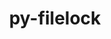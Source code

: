 ---
title: "py-filelock"
layout: cache
categories: [package, develop]
meta: {"compilers": ["apple-clang@=16.0.0", "gcc@=11.4.0", "gcc@=13.2.0", "gcc@=7.5.0", "gcc@=9.4.0", "oneapi@=2024.2.1"], "num_specs": 124, "num_specs_by_stack": {"e4s": 19, "e4s-neoverse-v2": 1, "e4s-neoverse_v1": 12, "e4s-oneapi": 13, "e4s-power": 4, "ml-darwin-aarch64-mps": 15, "ml-linux-aarch64-cpu": 24, "ml-linux-aarch64-cuda": 22, "ml-linux-x86_64-cpu": 24, "ml-linux-x86_64-cuda": 24, "ml-linux-x86_64-rocm": 12, "radiuss": 12, "root": 124}, "oss": ["sequoia", "ubuntu18.04", "ubuntu20.04", "ubuntu22.04", "ubuntu24.04"], "platforms": ["darwin", "linux"], "stacks": ["e4s", "e4s-neoverse-v2", "e4s-neoverse_v1", "e4s-oneapi", "e4s-power", "ml-darwin-aarch64-mps", "ml-linux-aarch64-cpu", "ml-linux-aarch64-cuda", "ml-linux-x86_64-cpu", "ml-linux-x86_64-cuda", "ml-linux-x86_64-rocm", "radiuss", "root"], "targets": ["aarch64", "neoverse_v1", "neoverse_v2", "ppc64le", "x86_64_v3"], "versions": ["3.12.4"]}
spec_details: [{"compiler": "gcc@=9.4.0", "hash": "2le7clpozbk73bii2o75wtxc45r37ng3", "os": "ubuntu20.04", "platform": "linux", "size": "-", "stacks": ["e4s-power", "root"], "target": "ppc64le", "variants": ["build_system=python_pip"], "versions": ["3.12.4"]}, {"compiler": "gcc@=7.5.0", "hash": "2llnbfxmlzepbuafnpcrobmlgcjreq4n", "os": "ubuntu18.04", "platform": "linux", "size": "-", "stacks": ["radiuss", "root"], "target": "x86_64_v3", "variants": ["build_system=python_pip"], "versions": ["3.12.4"]}, {"compiler": "gcc@=13.2.0", "hash": "2r7orhwvk5govnxjj2ou2iqvwbnernca", "os": "ubuntu24.04", "platform": "linux", "size": "-", "stacks": ["ml-linux-aarch64-cpu", "ml-linux-aarch64-cuda", "root"], "target": "aarch64", "variants": ["build_system=python_pip"], "versions": ["3.12.4"]}, {"compiler": "gcc@=13.2.0", "hash": "2xnu6hgb2yli34q7s3mgwnlp3tgy2t4l", "os": "ubuntu24.04", "platform": "linux", "size": "-", "stacks": ["ml-linux-x86_64-cpu", "ml-linux-x86_64-cuda", "root"], "target": "x86_64_v3", "variants": ["build_system=python_pip"], "versions": ["3.12.4"]}, {"compiler": "gcc@=11.4.0", "hash": "3o2h5gawjlzev5fnwf5fsx2b27hfec32", "os": "ubuntu22.04", "platform": "linux", "size": "-", "stacks": ["e4s-neoverse_v1", "root"], "target": "neoverse_v1", "variants": ["build_system=python_pip"], "versions": ["3.12.4"]}, {"compiler": "gcc@=9.4.0", "hash": "3ut7a5du32axjejui43bgctjg4k7feor", "os": "ubuntu20.04", "platform": "linux", "size": "-", "stacks": ["e4s-power", "root"], "target": "ppc64le", "variants": ["build_system=python_pip"], "versions": ["3.12.4"]}, {"compiler": "gcc@=13.2.0", "hash": "3zoyynkt6ilxhqnv3wfghxnahkoezjra", "os": "ubuntu24.04", "platform": "linux", "size": "-", "stacks": ["ml-linux-aarch64-cpu", "ml-linux-aarch64-cuda", "root"], "target": "aarch64", "variants": ["build_system=python_pip"], "versions": ["3.12.4"]}, {"compiler": "gcc@=13.2.0", "hash": "42aoalwkoubazih7w2rkswbhke4kdn7i", "os": "ubuntu24.04", "platform": "linux", "size": "-", "stacks": ["ml-linux-x86_64-cpu", "ml-linux-x86_64-cuda", "ml-linux-x86_64-rocm", "root"], "target": "x86_64_v3", "variants": ["build_system=python_pip"], "versions": ["3.12.4"]}, {"compiler": "gcc@=11.4.0", "hash": "4ita2a4maf5q4nb644bguj2patsen7fs", "os": "ubuntu22.04", "platform": "linux", "size": "-", "stacks": ["e4s", "root"], "target": "x86_64_v3", "variants": ["build_system=python_pip"], "versions": ["3.12.4"]}, {"compiler": "apple-clang@=16.0.0", "hash": "4kt2hvk2uwwwkrknpjtd47dpbzniepz4", "os": "sequoia", "platform": "darwin", "size": "-", "stacks": ["ml-darwin-aarch64-mps", "root"], "target": "aarch64", "variants": ["build_system=python_pip"], "versions": ["3.12.4"]}, {"compiler": "gcc@=11.4.0", "hash": "4la2uvnbvdutm23lxus37ej2xquhzmre", "os": "ubuntu22.04", "platform": "linux", "size": "-", "stacks": ["e4s-neoverse_v1", "root"], "target": "neoverse_v1", "variants": ["build_system=python_pip"], "versions": ["3.12.4"]}, {"compiler": "oneapi@=2024.2.1", "hash": "4leebaf7i7dn7joksrnzukpr6xrqgrrc", "os": "ubuntu22.04", "platform": "linux", "size": "-", "stacks": ["e4s-oneapi", "root"], "target": "x86_64_v3", "variants": ["build_system=python_pip"], "versions": ["3.12.4"]}, {"compiler": "gcc@=13.2.0", "hash": "4lursryyvuvl7cgeujpmjraldiey67no", "os": "ubuntu24.04", "platform": "linux", "size": "-", "stacks": ["ml-linux-aarch64-cpu", "ml-linux-aarch64-cuda", "root"], "target": "aarch64", "variants": ["build_system=python_pip"], "versions": ["3.12.4"]}, {"compiler": "gcc@=13.2.0", "hash": "4xbsfzcbresjf3jla2iz4fri4zeytmlj", "os": "ubuntu24.04", "platform": "linux", "size": "-", "stacks": ["ml-linux-x86_64-cpu", "ml-linux-x86_64-cuda", "ml-linux-x86_64-rocm", "root"], "target": "x86_64_v3", "variants": ["build_system=python_pip"], "versions": ["3.12.4"]}, {"compiler": "gcc@=13.2.0", "hash": "527j3pfaakwzrnuhd3675k5rayhcm5ti", "os": "ubuntu24.04", "platform": "linux", "size": "-", "stacks": ["ml-linux-aarch64-cpu", "root"], "target": "aarch64", "variants": ["build_system=python_pip"], "versions": ["3.12.4"]}, {"compiler": "gcc@=13.2.0", "hash": "546ghmezvrosn6qmxawkzb7mxt3sgjcc", "os": "ubuntu24.04", "platform": "linux", "size": "-", "stacks": ["ml-linux-aarch64-cpu", "ml-linux-aarch64-cuda", "root"], "target": "aarch64", "variants": ["build_system=python_pip"], "versions": ["3.12.4"]}, {"compiler": "gcc@=13.2.0", "hash": "5iuayakvzf76eycommr4lctvr4lryueg", "os": "ubuntu24.04", "platform": "linux", "size": "-", "stacks": ["ml-linux-x86_64-cpu", "ml-linux-x86_64-cuda", "root"], "target": "x86_64_v3", "variants": ["build_system=python_pip"], "versions": ["3.12.4"]}, {"compiler": "gcc@=11.4.0", "hash": "5tkv3wa7hpjfj3ffpseqzhnuf6iqck52", "os": "ubuntu22.04", "platform": "linux", "size": "-", "stacks": ["e4s-neoverse_v1", "root"], "target": "neoverse_v1", "variants": ["build_system=python_pip"], "versions": ["3.12.4"]}, {"compiler": "gcc@=13.2.0", "hash": "5u26fnfgah7p76jxs4rriusj5rxo6c3j", "os": "ubuntu24.04", "platform": "linux", "size": "-", "stacks": ["ml-linux-x86_64-cpu", "ml-linux-x86_64-cuda", "ml-linux-x86_64-rocm", "root"], "target": "x86_64_v3", "variants": ["build_system=python_pip"], "versions": ["3.12.4"]}, {"compiler": "oneapi@=2024.2.1", "hash": "6fd6aivyaom5ugn4357twz4q7ybo7blg", "os": "ubuntu22.04", "platform": "linux", "size": "-", "stacks": ["e4s-oneapi", "root"], "target": "x86_64_v3", "variants": ["build_system=python_pip"], "versions": ["3.12.4"]}, {"compiler": "gcc@=7.5.0", "hash": "6lnmyrdy5npnpugtqivbxstuo6jymdxt", "os": "ubuntu18.04", "platform": "linux", "size": "-", "stacks": ["radiuss", "root"], "target": "x86_64_v3", "variants": ["build_system=python_pip"], "versions": ["3.12.4"]}, {"compiler": "oneapi@=2024.2.1", "hash": "6n5xby5xm7v4ajzbqdhzba66bd77dpkz", "os": "ubuntu22.04", "platform": "linux", "size": "-", "stacks": ["e4s-oneapi", "root"], "target": "x86_64_v3", "variants": ["build_system=python_pip"], "versions": ["3.12.4"]}, {"compiler": "gcc@=11.4.0", "hash": "6vsr6elwmx7tp3kgstgqq77sdiky3uai", "os": "ubuntu22.04", "platform": "linux", "size": "-", "stacks": ["e4s-neoverse_v1", "root"], "target": "neoverse_v1", "variants": ["build_system=python_pip"], "versions": ["3.12.4"]}, {"compiler": "apple-clang@=16.0.0", "hash": "7m3v2rwshovl6c5siepgzqcm24xzggfh", "os": "sequoia", "platform": "darwin", "size": "-", "stacks": ["ml-darwin-aarch64-mps", "root"], "target": "aarch64", "variants": ["build_system=python_pip"], "versions": ["3.12.4"]}, {"compiler": "apple-clang@=16.0.0", "hash": "a2holz53uqewc7lg7lpnnxm37f3ct2xq", "os": "sequoia", "platform": "darwin", "size": "-", "stacks": ["ml-darwin-aarch64-mps", "root"], "target": "aarch64", "variants": ["build_system=python_pip"], "versions": ["3.12.4"]}, {"compiler": "gcc@=11.4.0", "hash": "auvb5ehkervxc2ksbhmfkkdd27lz4f4f", "os": "ubuntu22.04", "platform": "linux", "size": "-", "stacks": ["e4s-neoverse_v1", "root"], "target": "neoverse_v1", "variants": ["build_system=python_pip"], "versions": ["3.12.4"]}, {"compiler": "apple-clang@=16.0.0", "hash": "aymakug66sz4waszdhlajpetsllp6ekp", "os": "sequoia", "platform": "darwin", "size": "-", "stacks": ["ml-darwin-aarch64-mps", "root"], "target": "aarch64", "variants": ["build_system=python_pip"], "versions": ["3.12.4"]}, {"compiler": "oneapi@=2024.2.1", "hash": "bja6ztmt6wvqoz7gfskxjrxwozneg76v", "os": "ubuntu22.04", "platform": "linux", "size": "-", "stacks": ["e4s-oneapi", "root"], "target": "x86_64_v3", "variants": ["build_system=python_pip"], "versions": ["3.12.4"]}, {"compiler": "gcc@=13.2.0", "hash": "bkoif7hgrwrka6bolwclkztywr6su2fr", "os": "ubuntu24.04", "platform": "linux", "size": "-", "stacks": ["ml-linux-x86_64-cpu", "ml-linux-x86_64-cuda", "ml-linux-x86_64-rocm", "root"], "target": "x86_64_v3", "variants": ["build_system=python_pip"], "versions": ["3.12.4"]}, {"compiler": "gcc@=11.4.0", "hash": "bw7xdfugtqtrqw5dzep3qql5sndlhnxm", "os": "ubuntu22.04", "platform": "linux", "size": "-", "stacks": ["e4s-neoverse_v1", "root"], "target": "neoverse_v1", "variants": ["build_system=python_pip"], "versions": ["3.12.4"]}, {"compiler": "gcc@=13.2.0", "hash": "bxjpbzp6ar2cezwvhbxsx35wxgtsrzah", "os": "ubuntu24.04", "platform": "linux", "size": "-", "stacks": ["ml-linux-aarch64-cpu", "ml-linux-aarch64-cuda", "root"], "target": "aarch64", "variants": ["build_system=python_pip"], "versions": ["3.12.4"]}, {"compiler": "apple-clang@=16.0.0", "hash": "cmr7d4jnr2lej7n4zf3pnhdqyxriw24j", "os": "sequoia", "platform": "darwin", "size": "-", "stacks": ["ml-darwin-aarch64-mps", "root"], "target": "aarch64", "variants": ["build_system=python_pip"], "versions": ["3.12.4"]}, {"compiler": "gcc@=13.2.0", "hash": "cuyyl4m5tegtv6t26nnuj2eqfb5hr24f", "os": "ubuntu24.04", "platform": "linux", "size": "-", "stacks": ["ml-linux-aarch64-cpu", "ml-linux-aarch64-cuda", "root"], "target": "aarch64", "variants": ["build_system=python_pip"], "versions": ["3.12.4"]}, {"compiler": "gcc@=11.4.0", "hash": "dhxhj7sepkxosuww6dtzzmaul44bhjxi", "os": "ubuntu22.04", "platform": "linux", "size": "-", "stacks": ["e4s", "root"], "target": "x86_64_v3", "variants": ["build_system=python_pip"], "versions": ["3.12.4"]}, {"compiler": "gcc@=7.5.0", "hash": "dpwsxwxfi4hfhhet7ccp7greincjz5nx", "os": "ubuntu18.04", "platform": "linux", "size": "-", "stacks": ["radiuss", "root"], "target": "x86_64_v3", "variants": ["build_system=python_pip"], "versions": ["3.12.4"]}, {"compiler": "gcc@=7.5.0", "hash": "dxacbpqiwyg4mvxc5uzdww4xfi25h7rn", "os": "ubuntu18.04", "platform": "linux", "size": "-", "stacks": ["radiuss", "root"], "target": "x86_64_v3", "variants": ["build_system=python_pip"], "versions": ["3.12.4"]}, {"compiler": "gcc@=13.2.0", "hash": "dzxcb6uftx3yw4ngzxifkl6b3x266yiz", "os": "ubuntu24.04", "platform": "linux", "size": "-", "stacks": ["ml-linux-x86_64-cpu", "ml-linux-x86_64-cuda", "root"], "target": "x86_64_v3", "variants": ["build_system=python_pip"], "versions": ["3.12.4"]}, {"compiler": "oneapi@=2024.2.1", "hash": "e4bi6pzro3v7bc64ns22apnealnonu7i", "os": "ubuntu22.04", "platform": "linux", "size": "-", "stacks": ["e4s-oneapi", "root"], "target": "x86_64_v3", "variants": ["build_system=python_pip"], "versions": ["3.12.4"]}, {"compiler": "gcc@=13.2.0", "hash": "e5tplbu2ppqupdb7qiv2c47t2uynagoz", "os": "ubuntu24.04", "platform": "linux", "size": "-", "stacks": ["ml-linux-aarch64-cpu", "ml-linux-aarch64-cuda", "root"], "target": "aarch64", "variants": ["build_system=python_pip"], "versions": ["3.12.4"]}, {"compiler": "oneapi@=2024.2.1", "hash": "ed2lqxo4lvs6vwlwz5sr7hxl5nqpl6e5", "os": "ubuntu22.04", "platform": "linux", "size": "-", "stacks": ["e4s-oneapi", "root"], "target": "x86_64_v3", "variants": ["build_system=python_pip"], "versions": ["3.12.4"]}, {"compiler": "gcc@=7.5.0", "hash": "eq65birq5h353wbmoaoox54tronfsoml", "os": "ubuntu18.04", "platform": "linux", "size": "-", "stacks": ["radiuss", "root"], "target": "x86_64_v3", "variants": ["build_system=python_pip"], "versions": ["3.12.4"]}, {"compiler": "gcc@=11.4.0", "hash": "f37f3dwkfdywnsqazmaneqk2opir4tg3", "os": "ubuntu22.04", "platform": "linux", "size": "-", "stacks": ["e4s", "root"], "target": "x86_64_v3", "variants": ["build_system=python_pip"], "versions": ["3.12.4"]}, {"compiler": "apple-clang@=16.0.0", "hash": "f3xj557f2ursbd2mt3iegv7ixumbrbbv", "os": "sequoia", "platform": "darwin", "size": "-", "stacks": ["ml-darwin-aarch64-mps", "root"], "target": "aarch64", "variants": ["build_system=python_pip"], "versions": ["3.12.4"]}, {"compiler": "gcc@=11.4.0", "hash": "f4twtjp6e25x5dhtyq26whx32erdkff3", "os": "ubuntu22.04", "platform": "linux", "size": "-", "stacks": ["e4s-neoverse_v1", "root"], "target": "neoverse_v1", "variants": ["build_system=python_pip"], "versions": ["3.12.4"]}, {"compiler": "gcc@=7.5.0", "hash": "f56s5szi6ofs5gatzpdtscqsrkhntgmq", "os": "ubuntu18.04", "platform": "linux", "size": "-", "stacks": ["radiuss", "root"], "target": "x86_64_v3", "variants": ["build_system=python_pip"], "versions": ["3.12.4"]}, {"compiler": "gcc@=13.2.0", "hash": "fbposh5vzej3cbf7zuej2edictdx47uu", "os": "ubuntu24.04", "platform": "linux", "size": "-", "stacks": ["ml-linux-aarch64-cpu", "ml-linux-aarch64-cuda", "root"], "target": "aarch64", "variants": ["build_system=python_pip"], "versions": ["3.12.4"]}, {"compiler": "gcc@=11.4.0", "hash": "fg5gwkppbtc5nj5ymgl4uyl72bccfrhr", "os": "ubuntu22.04", "platform": "linux", "size": "-", "stacks": ["e4s", "root"], "target": "x86_64_v3", "variants": ["build_system=python_pip"], "versions": ["3.12.4"]}, {"compiler": "oneapi@=2024.2.1", "hash": "fgmz6vf72slmanmxylrtjiiv56snis35", "os": "ubuntu22.04", "platform": "linux", "size": "-", "stacks": ["e4s-oneapi", "root"], "target": "x86_64_v3", "variants": ["build_system=python_pip"], "versions": ["3.12.4"]}, {"compiler": "gcc@=7.5.0", "hash": "fqjfrz5skrs5ivwzc642w3yxd7pwuidh", "os": "ubuntu18.04", "platform": "linux", "size": "-", "stacks": ["radiuss", "root"], "target": "x86_64_v3", "variants": ["build_system=python_pip"], "versions": ["3.12.4"]}, {"compiler": "gcc@=11.4.0", "hash": "gikvtclxph2fcnnkd4r7web3pzdvm73t", "os": "ubuntu22.04", "platform": "linux", "size": "-", "stacks": ["e4s-neoverse_v1", "root"], "target": "neoverse_v1", "variants": ["build_system=python_pip"], "versions": ["3.12.4"]}, {"compiler": "gcc@=13.2.0", "hash": "gjpm6ldndpjkvjv554xi2etas6kmkiw7", "os": "ubuntu24.04", "platform": "linux", "size": "-", "stacks": ["ml-linux-aarch64-cpu", "ml-linux-aarch64-cuda", "root"], "target": "aarch64", "variants": ["build_system=python_pip"], "versions": ["3.12.4"]}, {"compiler": "oneapi@=2024.2.1", "hash": "gmo2u4icxw6jqw2kwqpdjt7mcwrhjntu", "os": "ubuntu22.04", "platform": "linux", "size": "-", "stacks": ["e4s-oneapi", "root"], "target": "x86_64_v3", "variants": ["build_system=python_pip"], "versions": ["3.12.4"]}, {"compiler": "gcc@=11.4.0", "hash": "gpsad6mjlnxxsicg4vt2shkrlwc7jj3s", "os": "ubuntu22.04", "platform": "linux", "size": "-", "stacks": ["e4s", "root"], "target": "x86_64_v3", "variants": ["build_system=python_pip"], "versions": ["3.12.4"]}, {"compiler": "gcc@=13.2.0", "hash": "gxtz32xkbufem47btfs6dpumjkjzvc7q", "os": "ubuntu24.04", "platform": "linux", "size": "-", "stacks": ["ml-linux-aarch64-cpu", "ml-linux-aarch64-cuda", "root"], "target": "aarch64", "variants": ["build_system=python_pip"], "versions": ["3.12.4"]}, {"compiler": "gcc@=11.4.0", "hash": "gybvq6xjwdhbmwe4yzrpzpb26eiu7wxq", "os": "ubuntu22.04", "platform": "linux", "size": "-", "stacks": ["e4s", "root"], "target": "x86_64_v3", "variants": ["build_system=python_pip"], "versions": ["3.12.4"]}, {"compiler": "gcc@=13.2.0", "hash": "heqjt43zo4a6f3ehvgd7htzba6n3itlv", "os": "ubuntu24.04", "platform": "linux", "size": "-", "stacks": ["ml-linux-aarch64-cpu", "ml-linux-aarch64-cuda", "root"], "target": "aarch64", "variants": ["build_system=python_pip"], "versions": ["3.12.4"]}, {"compiler": "gcc@=13.2.0", "hash": "hps53zmy4ez2dd5g2ne66ow6odz6m7si", "os": "ubuntu24.04", "platform": "linux", "size": "-", "stacks": ["ml-linux-x86_64-cpu", "ml-linux-x86_64-cuda", "root"], "target": "x86_64_v3", "variants": ["build_system=python_pip"], "versions": ["3.12.4"]}, {"compiler": "gcc@=13.2.0", "hash": "idsst5g3epleghicw56bvsnc54gageey", "os": "ubuntu24.04", "platform": "linux", "size": "-", "stacks": ["ml-linux-aarch64-cpu", "ml-linux-aarch64-cuda", "root"], "target": "aarch64", "variants": ["build_system=python_pip"], "versions": ["3.12.4"]}, {"compiler": "gcc@=7.5.0", "hash": "ikp2hawc5je4vnyeqid3fyid23ohzhzi", "os": "ubuntu18.04", "platform": "linux", "size": "-", "stacks": ["radiuss", "root"], "target": "x86_64_v3", "variants": ["build_system=python_pip"], "versions": ["3.12.4"]}, {"compiler": "gcc@=13.2.0", "hash": "imzf5pxu4g3fqiige2i4h5tbnjljbvyk", "os": "ubuntu24.04", "platform": "linux", "size": "-", "stacks": ["ml-linux-aarch64-cpu", "ml-linux-aarch64-cuda", "root"], "target": "aarch64", "variants": ["build_system=python_pip"], "versions": ["3.12.4"]}, {"compiler": "gcc@=9.4.0", "hash": "iztnaa5dq4cf4r2pa6yo634gnnjfmcj5", "os": "ubuntu20.04", "platform": "linux", "size": "-", "stacks": ["e4s-power", "root"], "target": "ppc64le", "variants": ["build_system=python_pip"], "versions": ["3.12.4"]}, {"compiler": "oneapi@=2024.2.1", "hash": "j5exqsplnpjh6vi6ipzsyfm75fadr4bb", "os": "ubuntu22.04", "platform": "linux", "size": "-", "stacks": ["e4s-oneapi", "root"], "target": "x86_64_v3", "variants": ["build_system=python_pip"], "versions": ["3.12.4"]}, {"compiler": "gcc@=13.2.0", "hash": "jc2dkzmyqaqn2d23g4wfyugq6v7pd7uh", "os": "ubuntu24.04", "platform": "linux", "size": "-", "stacks": ["ml-linux-x86_64-cpu", "ml-linux-x86_64-cuda", "ml-linux-x86_64-rocm", "root"], "target": "x86_64_v3", "variants": ["build_system=python_pip"], "versions": ["3.12.4"]}, {"compiler": "oneapi@=2024.2.1", "hash": "jfqlow522pz3fmlzvltssxxiijkxnztz", "os": "ubuntu22.04", "platform": "linux", "size": "-", "stacks": ["e4s-oneapi", "root"], "target": "x86_64_v3", "variants": ["build_system=python_pip"], "versions": ["3.12.4"]}, {"compiler": "oneapi@=2024.2.1", "hash": "jiqp7p4e62ztong6jc2q2mak4i3caxpm", "os": "ubuntu22.04", "platform": "linux", "size": "-", "stacks": ["e4s-oneapi", "root"], "target": "x86_64_v3", "variants": ["build_system=python_pip"], "versions": ["3.12.4"]}, {"compiler": "gcc@=11.4.0", "hash": "k43e53zfzb457yqqruhcjs4t5av2slfn", "os": "ubuntu22.04", "platform": "linux", "size": "-", "stacks": ["e4s", "root"], "target": "x86_64_v3", "variants": ["build_system=python_pip"], "versions": ["3.12.4"]}, {"compiler": "gcc@=11.4.0", "hash": "kgzrizkhbmzfmxrzu57npgbkaxah7apf", "os": "ubuntu22.04", "platform": "linux", "size": "-", "stacks": ["e4s", "root"], "target": "x86_64_v3", "variants": ["build_system=python_pip"], "versions": ["3.12.4"]}, {"compiler": "apple-clang@=16.0.0", "hash": "khkepwuelsxh3iavd4hr3rvag6y4ufos", "os": "sequoia", "platform": "darwin", "size": "-", "stacks": ["ml-darwin-aarch64-mps", "root"], "target": "aarch64", "variants": ["build_system=python_pip"], "versions": ["3.12.4"]}, {"compiler": "gcc@=13.2.0", "hash": "kpxfmagmrqypsydgwqbhyjwev7rl22dz", "os": "ubuntu24.04", "platform": "linux", "size": "-", "stacks": ["ml-linux-x86_64-cpu", "ml-linux-x86_64-cuda", "root"], "target": "x86_64_v3", "variants": ["build_system=python_pip"], "versions": ["3.12.4"]}, {"compiler": "gcc@=13.2.0", "hash": "kqf6gtkaa2ektnmofnrhs2du6bmuglht", "os": "ubuntu24.04", "platform": "linux", "size": "-", "stacks": ["ml-linux-x86_64-cpu", "ml-linux-x86_64-cuda", "root"], "target": "x86_64_v3", "variants": ["build_system=python_pip"], "versions": ["3.12.4"]}, {"compiler": "gcc@=13.2.0", "hash": "l7wmvcehtwvzazrizribuwiimbzchjhc", "os": "ubuntu24.04", "platform": "linux", "size": "-", "stacks": ["ml-linux-x86_64-cpu", "ml-linux-x86_64-cuda", "root"], "target": "x86_64_v3", "variants": ["build_system=python_pip"], "versions": ["3.12.4"]}, {"compiler": "apple-clang@=16.0.0", "hash": "lbgixwlgfuaeejef5dtlyeddx7bam22k", "os": "sequoia", "platform": "darwin", "size": "-", "stacks": ["ml-darwin-aarch64-mps", "root"], "target": "aarch64", "variants": ["build_system=python_pip"], "versions": ["3.12.4"]}, {"compiler": "gcc@=11.4.0", "hash": "lcf4qyye5ybksvihvacjp26fr64llo7h", "os": "ubuntu22.04", "platform": "linux", "size": "-", "stacks": ["e4s-neoverse_v1", "root"], "target": "neoverse_v1", "variants": ["build_system=python_pip"], "versions": ["3.12.4"]}, {"compiler": "gcc@=11.4.0", "hash": "ldd2phwsdxbliyn2vsspn3dn3xvaznox", "os": "ubuntu22.04", "platform": "linux", "size": "-", "stacks": ["e4s", "root"], "target": "x86_64_v3", "variants": ["build_system=python_pip"], "versions": ["3.12.4"]}, {"compiler": "gcc@=13.2.0", "hash": "ler2xnnspil3gb3wrncyo5w4u54tlnyv", "os": "ubuntu24.04", "platform": "linux", "size": "-", "stacks": ["ml-linux-aarch64-cpu", "ml-linux-aarch64-cuda", "root"], "target": "aarch64", "variants": ["build_system=python_pip"], "versions": ["3.12.4"]}, {"compiler": "apple-clang@=16.0.0", "hash": "mcdkuvleg4zmwctt6bd2qa7gsla2n2j3", "os": "sequoia", "platform": "darwin", "size": "-", "stacks": ["ml-darwin-aarch64-mps", "root"], "target": "aarch64", "variants": ["build_system=python_pip"], "versions": ["3.12.4"]}, {"compiler": "gcc@=11.4.0", "hash": "mjggimuk65ew4gflsfb26bqzprtumapl", "os": "ubuntu22.04", "platform": "linux", "size": "-", "stacks": ["e4s", "root"], "target": "x86_64_v3", "variants": ["build_system=python_pip"], "versions": ["3.12.4"]}, {"compiler": "gcc@=11.4.0", "hash": "moxfku4w5cgq7pkjs5curwnfxmuaavyw", "os": "ubuntu22.04", "platform": "linux", "size": "-", "stacks": ["e4s", "root"], "target": "x86_64_v3", "variants": ["build_system=python_pip"], "versions": ["3.12.4"]}, {"compiler": "gcc@=13.2.0", "hash": "mq4t55vdkubwtwhc4fbjqomvz6ducqhm", "os": "ubuntu24.04", "platform": "linux", "size": "-", "stacks": ["ml-linux-aarch64-cpu", "ml-linux-aarch64-cuda", "root"], "target": "aarch64", "variants": ["build_system=python_pip"], "versions": ["3.12.4"]}, {"compiler": "gcc@=13.2.0", "hash": "n4vrz4pxp4b343wpzc5nac76ivvcfcif", "os": "ubuntu24.04", "platform": "linux", "size": "-", "stacks": ["ml-linux-x86_64-cpu", "ml-linux-x86_64-cuda", "ml-linux-x86_64-rocm", "root"], "target": "x86_64_v3", "variants": ["build_system=python_pip"], "versions": ["3.12.4"]}, {"compiler": "gcc@=13.2.0", "hash": "nbbb5mtx4uq3exiliwlihp4iwmo754u2", "os": "ubuntu24.04", "platform": "linux", "size": "-", "stacks": ["ml-linux-aarch64-cpu", "ml-linux-aarch64-cuda", "root"], "target": "aarch64", "variants": ["build_system=python_pip"], "versions": ["3.12.4"]}, {"compiler": "gcc@=7.5.0", "hash": "nn4qgk3amriyrljzlab6xmbctzquoecx", "os": "ubuntu18.04", "platform": "linux", "size": "-", "stacks": ["radiuss", "root"], "target": "x86_64_v3", "variants": ["build_system=python_pip"], "versions": ["3.12.4"]}, {"compiler": "gcc@=7.5.0", "hash": "nrysr6gmnt5to3mldxr5zb3zu4jwytii", "os": "ubuntu18.04", "platform": "linux", "size": "-", "stacks": ["radiuss", "root"], "target": "x86_64_v3", "variants": ["build_system=python_pip"], "versions": ["3.12.4"]}, {"compiler": "gcc@=11.4.0", "hash": "ntqihazmpgzrixsflwhw335sw7lbficd", "os": "ubuntu22.04", "platform": "linux", "size": "-", "stacks": ["e4s", "root"], "target": "x86_64_v3", "variants": ["build_system=python_pip"], "versions": ["3.12.4"]}, {"compiler": "gcc@=13.2.0", "hash": "oqlhwfebbtxufkoyepfomn7e7g23p3w5", "os": "ubuntu24.04", "platform": "linux", "size": "-", "stacks": ["ml-linux-x86_64-cpu", "ml-linux-x86_64-cuda", "ml-linux-x86_64-rocm", "root"], "target": "x86_64_v3", "variants": ["build_system=python_pip"], "versions": ["3.12.4"]}, {"compiler": "gcc@=13.2.0", "hash": "p7tqgqr4t75jpexbylkkvxrnbbszanv3", "os": "ubuntu24.04", "platform": "linux", "size": "-", "stacks": ["ml-linux-x86_64-cpu", "ml-linux-x86_64-cuda", "ml-linux-x86_64-rocm", "root"], "target": "x86_64_v3", "variants": ["build_system=python_pip"], "versions": ["3.12.4"]}, {"compiler": "oneapi@=2024.2.1", "hash": "pe6ovyzdyvg3uqytur5meazskdm6jhja", "os": "ubuntu22.04", "platform": "linux", "size": "-", "stacks": ["e4s-oneapi", "root"], "target": "x86_64_v3", "variants": ["build_system=python_pip"], "versions": ["3.12.4"]}, {"compiler": "gcc@=13.2.0", "hash": "phyf734ccwbkfp74qo6qznkzpfiysqxq", "os": "ubuntu24.04", "platform": "linux", "size": "-", "stacks": ["ml-linux-x86_64-cpu", "ml-linux-x86_64-cuda", "root"], "target": "x86_64_v3", "variants": ["build_system=python_pip"], "versions": ["3.12.4"]}, {"compiler": "gcc@=11.4.0", "hash": "pzqyllaj33t53stjgbavke4xovhymvpx", "os": "ubuntu22.04", "platform": "linux", "size": "-", "stacks": ["e4s-neoverse_v1", "root"], "target": "neoverse_v1", "variants": ["build_system=python_pip"], "versions": ["3.12.4"]}, {"compiler": "gcc@=13.2.0", "hash": "q5oavwbclygjqwsx76ilghdhx5l6qtgh", "os": "ubuntu24.04", "platform": "linux", "size": "-", "stacks": ["ml-linux-x86_64-cpu", "ml-linux-x86_64-cuda", "ml-linux-x86_64-rocm", "root"], "target": "x86_64_v3", "variants": ["build_system=python_pip"], "versions": ["3.12.4"]}, {"compiler": "gcc@=13.2.0", "hash": "qqhagttshs2kckjslj2n3w5odpm5cstv", "os": "ubuntu24.04", "platform": "linux", "size": "-", "stacks": ["ml-linux-x86_64-cpu", "ml-linux-x86_64-cuda", "root"], "target": "x86_64_v3", "variants": ["build_system=python_pip"], "versions": ["3.12.4"]}, {"compiler": "gcc@=13.2.0", "hash": "qrixcmvn22lzkq4sb5hgbh5yampa5eyh", "os": "ubuntu24.04", "platform": "linux", "size": "-", "stacks": ["ml-linux-aarch64-cpu", "ml-linux-aarch64-cuda", "root"], "target": "aarch64", "variants": ["build_system=python_pip"], "versions": ["3.12.4"]}, {"compiler": "apple-clang@=16.0.0", "hash": "qsljfsuv2zjh4i5cpvtkiccuxjdcl4wq", "os": "sequoia", "platform": "darwin", "size": "-", "stacks": ["ml-darwin-aarch64-mps", "root"], "target": "aarch64", "variants": ["build_system=python_pip"], "versions": ["3.12.4"]}, {"compiler": "gcc@=13.2.0", "hash": "rhp3c3iic6cg65a4rvarnanv766gewkj", "os": "ubuntu24.04", "platform": "linux", "size": "-", "stacks": ["ml-linux-aarch64-cpu", "ml-linux-aarch64-cuda", "root"], "target": "aarch64", "variants": ["build_system=python_pip"], "versions": ["3.12.4"]}, {"compiler": "apple-clang@=16.0.0", "hash": "rpvwgpu6twzmmkg3yc64gjakq2e6k5bu", "os": "sequoia", "platform": "darwin", "size": "-", "stacks": ["ml-darwin-aarch64-mps", "root"], "target": "aarch64", "variants": ["build_system=python_pip"], "versions": ["3.12.4"]}, {"compiler": "gcc@=13.2.0", "hash": "sbutw343seluxe43buoc7zrexzfqgmzv", "os": "ubuntu24.04", "platform": "linux", "size": "-", "stacks": ["ml-linux-aarch64-cpu", "ml-linux-aarch64-cuda", "root"], "target": "aarch64", "variants": ["build_system=python_pip"], "versions": ["3.12.4"]}, {"compiler": "gcc@=11.4.0", "hash": "sdejognhakz5ibl6u34k7trfrgq4mnxv", "os": "ubuntu22.04", "platform": "linux", "size": "-", "stacks": ["e4s", "root"], "target": "x86_64_v3", "variants": ["build_system=python_pip"], "versions": ["3.12.4"]}, {"compiler": "gcc@=9.4.0", "hash": "tdgllu74u32qec5ewmwsp2xribupfror", "os": "ubuntu20.04", "platform": "linux", "size": "-", "stacks": ["e4s-power", "root"], "target": "ppc64le", "variants": ["build_system=python_pip"], "versions": ["3.12.4"]}, {"compiler": "gcc@=13.2.0", "hash": "tdyffor6sjsdldrugiqgarxef45twvvp", "os": "ubuntu24.04", "platform": "linux", "size": "-", "stacks": ["ml-linux-x86_64-cpu", "ml-linux-x86_64-cuda", "ml-linux-x86_64-rocm", "root"], "target": "x86_64_v3", "variants": ["build_system=python_pip"], "versions": ["3.12.4"]}, {"compiler": "gcc@=7.5.0", "hash": "thrvq3pjljps34wotv55ednh7rr3tm2x", "os": "ubuntu18.04", "platform": "linux", "size": "-", "stacks": ["radiuss", "root"], "target": "x86_64_v3", "variants": ["build_system=python_pip"], "versions": ["3.12.4"]}, {"compiler": "apple-clang@=16.0.0", "hash": "tiyzvmyc3bxxcyrahq6axaq22ljjdywr", "os": "sequoia", "platform": "darwin", "size": "-", "stacks": ["ml-darwin-aarch64-mps", "root"], "target": "aarch64", "variants": ["build_system=python_pip"], "versions": ["3.12.4"]}, {"compiler": "apple-clang@=16.0.0", "hash": "tktizc2gbwrt7ylfxi2opyr4jfrexaso", "os": "sequoia", "platform": "darwin", "size": "-", "stacks": ["ml-darwin-aarch64-mps", "root"], "target": "aarch64", "variants": ["build_system=python_pip"], "versions": ["3.12.4"]}, {"compiler": "apple-clang@=16.0.0", "hash": "tlwf6fsmyamv3ohyklg3fsqvyioe7xyq", "os": "sequoia", "platform": "darwin", "size": "-", "stacks": ["ml-darwin-aarch64-mps", "root"], "target": "aarch64", "variants": ["build_system=python_pip"], "versions": ["3.12.4"]}, {"compiler": "gcc@=11.4.0", "hash": "tprue4cvs45slofaf63o3hseqk6qdwuu", "os": "ubuntu22.04", "platform": "linux", "size": "-", "stacks": ["e4s-neoverse_v1", "root"], "target": "neoverse_v1", "variants": ["build_system=python_pip"], "versions": ["3.12.4"]}, {"compiler": "gcc@=13.2.0", "hash": "tz3m74bcdueqbufttnrlojgo4yzupwqu", "os": "ubuntu24.04", "platform": "linux", "size": "-", "stacks": ["ml-linux-aarch64-cpu", "ml-linux-aarch64-cuda", "root"], "target": "aarch64", "variants": ["build_system=python_pip"], "versions": ["3.12.4"]}, {"compiler": "gcc@=13.2.0", "hash": "u6toqfbj7spegcn5gpvckiwsn2e64swv", "os": "ubuntu24.04", "platform": "linux", "size": "-", "stacks": ["ml-linux-x86_64-cpu", "ml-linux-x86_64-cuda", "ml-linux-x86_64-rocm", "root"], "target": "x86_64_v3", "variants": ["build_system=python_pip"], "versions": ["3.12.4"]}, {"compiler": "gcc@=11.4.0", "hash": "ug354s562jfxns6rktvyhqxssmdaqgro", "os": "ubuntu22.04", "platform": "linux", "size": "-", "stacks": ["e4s", "root"], "target": "x86_64_v3", "variants": ["build_system=python_pip"], "versions": ["3.12.4"]}, {"compiler": "oneapi@=2024.2.1", "hash": "uqnq7ceuy5ftjsskzxgl6iyixr2v3t47", "os": "ubuntu22.04", "platform": "linux", "size": "-", "stacks": ["e4s-oneapi", "root"], "target": "x86_64_v3", "variants": ["build_system=python_pip"], "versions": ["3.12.4"]}, {"compiler": "gcc@=13.2.0", "hash": "ven2xfwt73cstggc2vksjkkegmncg6ds", "os": "ubuntu24.04", "platform": "linux", "size": "-", "stacks": ["ml-linux-aarch64-cpu", "root"], "target": "aarch64", "variants": ["build_system=python_pip"], "versions": ["3.12.4"]}, {"compiler": "gcc@=11.4.0", "hash": "viodiga5d6g2poqvxpb7dfteb7yoeyt3", "os": "ubuntu22.04", "platform": "linux", "size": "-", "stacks": ["e4s", "root"], "target": "x86_64_v3", "variants": ["build_system=python_pip"], "versions": ["3.12.4"]}, {"compiler": "gcc@=11.4.0", "hash": "voizgwa2iegk6xdqdwkqdhzesrnektmu", "os": "ubuntu22.04", "platform": "linux", "size": "-", "stacks": ["e4s", "root"], "target": "x86_64_v3", "variants": ["build_system=python_pip"], "versions": ["3.12.4"]}, {"compiler": "gcc@=13.2.0", "hash": "vplcbmlhm363jz7uoovelqlfpoi5pa2c", "os": "ubuntu24.04", "platform": "linux", "size": "-", "stacks": ["ml-linux-x86_64-cpu", "ml-linux-x86_64-cuda", "root"], "target": "x86_64_v3", "variants": ["build_system=python_pip"], "versions": ["3.12.4"]}, {"compiler": "gcc@=11.4.0", "hash": "vqng4jjw3jgd6l7g6wzbl52fedindg27", "os": "ubuntu22.04", "platform": "linux", "size": "-", "stacks": ["e4s", "root"], "target": "x86_64_v3", "variants": ["build_system=python_pip"], "versions": ["3.12.4"]}, {"compiler": "apple-clang@=16.0.0", "hash": "vtpedcuk3vsiofzko6jkh6nmsl5u4m6r", "os": "sequoia", "platform": "darwin", "size": "-", "stacks": ["ml-darwin-aarch64-mps", "root"], "target": "aarch64", "variants": ["build_system=python_pip"], "versions": ["3.12.4"]}, {"compiler": "gcc@=11.4.0", "hash": "vxp5vo4z66nchksn5vowsud6djzrxgwp", "os": "ubuntu22.04", "platform": "linux", "size": "-", "stacks": ["e4s", "root"], "target": "x86_64_v3", "variants": ["build_system=python_pip"], "versions": ["3.12.4"]}, {"compiler": "gcc@=7.5.0", "hash": "wc4ws5lxribkxgoxbeduuf47rxegykks", "os": "ubuntu18.04", "platform": "linux", "size": "-", "stacks": ["radiuss", "root"], "target": "x86_64_v3", "variants": ["build_system=python_pip"], "versions": ["3.12.4"]}, {"compiler": "gcc@=11.4.0", "hash": "xj323qm3lilyjdkbt2mz4g6bmw2veic3", "os": "ubuntu22.04", "platform": "linux", "size": "-", "stacks": ["e4s-neoverse-v2", "root"], "target": "neoverse_v2", "variants": ["build_system=python_pip"], "versions": ["3.12.4"]}, {"compiler": "gcc@=13.2.0", "hash": "xuxgju7vky7b7mp6ucokdo77b3zxv2dd", "os": "ubuntu24.04", "platform": "linux", "size": "-", "stacks": ["ml-linux-x86_64-cpu", "ml-linux-x86_64-cuda", "root"], "target": "x86_64_v3", "variants": ["build_system=python_pip"], "versions": ["3.12.4"]}, {"compiler": "gcc@=13.2.0", "hash": "yongo6bz6mb6d2ji56b2qqvf46kfrcof", "os": "ubuntu24.04", "platform": "linux", "size": "-", "stacks": ["ml-linux-aarch64-cpu", "ml-linux-aarch64-cuda", "root"], "target": "aarch64", "variants": ["build_system=python_pip"], "versions": ["3.12.4"]}, {"compiler": "gcc@=13.2.0", "hash": "zazwpw3vsubsjlupwyvmxsq4ws324bha", "os": "ubuntu24.04", "platform": "linux", "size": "-", "stacks": ["ml-linux-x86_64-cpu", "ml-linux-x86_64-cuda", "root"], "target": "x86_64_v3", "variants": ["build_system=python_pip"], "versions": ["3.12.4"]}, {"compiler": "gcc@=11.4.0", "hash": "zcg44x2wjlayuvm2jm34mnftqacwqxej", "os": "ubuntu22.04", "platform": "linux", "size": "-", "stacks": ["e4s", "root"], "target": "x86_64_v3", "variants": ["build_system=python_pip"], "versions": ["3.12.4"]}, {"compiler": "gcc@=13.2.0", "hash": "zmtydaiceq3iqtsvi3wsvbuklysn5vzf", "os": "ubuntu24.04", "platform": "linux", "size": "-", "stacks": ["ml-linux-x86_64-cpu", "ml-linux-x86_64-cuda", "ml-linux-x86_64-rocm", "root"], "target": "x86_64_v3", "variants": ["build_system=python_pip"], "versions": ["3.12.4"]}, {"compiler": "gcc@=11.4.0", "hash": "zp452l5ypvleipbvyaxcxqulpigjtwbp", "os": "ubuntu22.04", "platform": "linux", "size": "-", "stacks": ["e4s-neoverse_v1", "root"], "target": "neoverse_v1", "variants": ["build_system=python_pip"], "versions": ["3.12.4"]}, {"compiler": "gcc@=13.2.0", "hash": "zprwu2ygv5tdfchyyhzj5twfimtjje4q", "os": "ubuntu24.04", "platform": "linux", "size": "-", "stacks": ["ml-linux-aarch64-cpu", "ml-linux-aarch64-cuda", "root"], "target": "aarch64", "variants": ["build_system=python_pip"], "versions": ["3.12.4"]}]
---